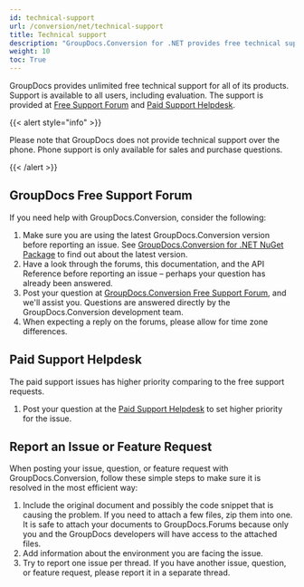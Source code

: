 ```yaml
---
id: technical-support
url: /conversion/net/technical-support
title: Technical support
description: "GroupDocs.Conversion for .NET provides free technical support available to all users. Please report your question, issue, or feature request using GroupDocs Free Support Forum."
weight: 10
toc: True
---
```


GroupDocs provides unlimited free technical support for all of its products. Support is available to all users, including evaluation. The support is provided at [Free Support Forum](https://forum.groupdocs.com/) and [Paid Support Helpdesk](https://helpdesk.groupdocs.com/).

{{< alert style="info" >}}

Please note that GroupDocs does not provide technical support over the phone. Phone support is only available for sales and purchase questions.

{{< /alert >}}

## GroupDocs Free Support Forum

If you need help with GroupDocs.Conversion, consider the following:

1. Make sure you are using the latest GroupDocs.Conversion version before reporting an issue. See [GroupDocs.Conversion for .NET NuGet Package](https://www.nuget.org/packages/GroupDocs.Conversion/) to find out about the latest version.
2. Have a look through the forums, this documentation, and the API Reference before reporting an issue – perhaps your question has already been answered.
3. Post your question at [GroupDocs.Conversion Free Support Forum](https://forum.groupdocs.com/c/conversion), and we'll assist you. Questions are answered directly by the GroupDocs.Conversion development team.
4. When expecting a reply on the forums, please allow for time zone differences.

## Paid Support Helpdesk

The paid support issues has higher priority comparing to the free support requests.

1. Post your question at the [Paid Support Helpdesk](https://helpdesk.groupdocs.com/) to set higher priority for the issue.

## Report an Issue or Feature Request

When posting your issue, question, or feature request with GroupDocs.Conversion, follow these simple steps to make sure it is resolved in the most efficient way:

1. Include the original document and possibly the code snippet that is causing the problem. If you need to attach a few files, zip them into one. It is safe to attach your documents to GroupDocs.Forums because only you and the GroupDocs developers will have access to the attached files.
2. Add information about the environment you are facing the issue.
3. Try to report one issue per thread. If you have another issue, question, or feature request, please report it in a separate thread.
